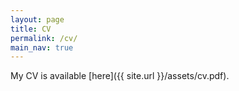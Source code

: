 ```yaml
---
layout: page
title: CV
permalink: /cv/
main_nav: true
---
```


My CV is available [here]({{ site.url }}/assets/cv.pdf).
<object data="{{ site.url }}/assets/cv.pdf" width="700" height="1000" type='application/pdf'/> </object>


